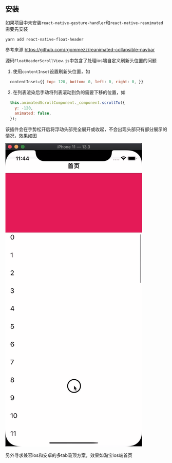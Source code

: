 ## 安装

如果项目中未安装`react-native-gesture-handler`和`react-native-reanimated`需要先安装

```shell
yarn add react-native-float-header
```

参考来源
<a>https://github.com/rgommezz/reanimated-collapsible-navbar</a>

源码`FloatHeaderScrollView.js`中包含了处理ios端自定义刷新头位置的问题
1. 使用`contentInset`设置刷新头位置，如
```js
  contentInset={{ top: 120, bottom: 0, left: 0, right: 0, }}
```
2. 在列表渲染后手动将列表滚动到负的需要下移的位置，如
```js
  this.animatedScrollComponent._component.scrollTo({
    y: -120,
    animated: false,
  });
```
该插件会在手势松开后将浮动头部完全展开或收起，不会出现头部只有部分展示的情况，效果如图


<img src="https://github.com/17554265585/react-native-float-header/blob/master/demo.gif">

另外寻求兼容ios和安卓的多tab吸顶方案，效果如淘宝ios端首页

